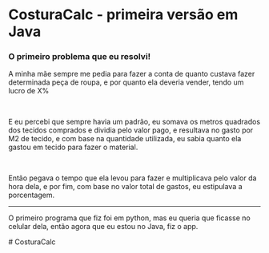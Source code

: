 # CosturaCalc - primeira versão em Java   

### O primeiro problema que eu resolvi!

<p> A minha mãe sempre me pedia para fazer a conta de quanto custava fazer determinada peça de roupa, e por quanto ela deveria vender, tendo um lucro de X% </p>

<br>

<p> E eu percebi que sempre havia um padrão, eu somava os metros quadrados dos tecidos comprados e dividia pelo valor pago, e resultava no gasto por M2 de tecido, e com base na quantidade utilizada, eu sabia quanto ela gastou em tecido para fazer o material. </p>

<br>

<p> Então pegava o tempo que ela levou para fazer e multiplicava pelo valor da hora dela, e por fim, com base no valor total de gastos, eu estipulava a porcentagem. </p>

<hr>

<p> O primeiro programa que fiz foi em python, mas eu queria que ficasse no celular dela, então agora que eu estou no Java, fiz o app. </p>
# CosturaCalc
